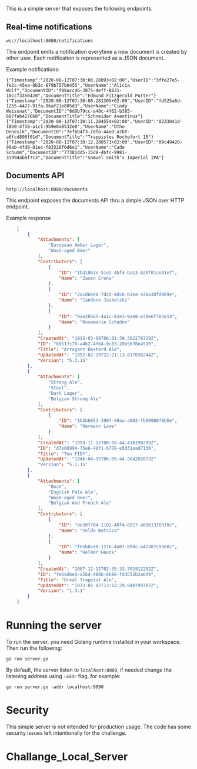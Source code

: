 
This is a simple server that exposes the following endpoints:

## Real-time notifications

    ws://localhost:8080/notifications     

This endpoint emits a notification everytime a new document is created by other user.
Each notification is represented as a JSON document.

Example notifications:

    {"Timestamp":"2020-08-12T07:30:08.28093+02:00","UserID":"3ffe27e5-fe2c-45ea-8b3c-879b757b0455","UserName":"Alicia Wolf","DocumentID":"f09acc46-3875-4eff-8831-10ccf3356420","DocumentTitle":"Edmund Fitzgerald Porter"}
    {"Timestamp":"2020-08-12T07:30:08.281305+02:00","UserID":"fd525a6d-1255-4427-91fa-86af21e805d3","UserName":"Cindy Weissnat","DocumentID":"8d9b79cc-a48c-4f62-b385-607feb4276b8","DocumentTitle":"Schneider Aventinus"}
    {"Timestamp":"2020-08-12T07:30:11.284554+02:00","UserID":"8233841d-18b0-4f18-a1c1-9b9e8a8532e8","UserName":"Otho Denesik","DocumentID":"7efbb4f3-2dfa-44ed-a7bf-a6fcd890f01d","DocumentTitle":"Trappistes Rochefort 10"}
    {"Timestamp":"2020-08-12T07:30:12.288571+02:00","UserID":"09c49420-99ab-4fd8-81ec-f83328f0d6e1","UserName":"Cade Schumm","DocumentID":"77381dd5-15d8-4bfc-9981-31994ab8f7c3","DocumentTitle":"Samuel Smith’s Imperial IPA"}
 

## Documents API 

    http://localhost:8080/documents     

This endpoint exposes the documents API thru a simple JSON over HTTP endpoint.

Example response
    
```json    
    [
        {
            "Attachments": [
                "European Amber Lager",
                "Wood-aged Beer"
            ],
            "Contributors": [
                {
                    "ID": "1b41861e-51e2-4bf4-ba13-b20f01ce81ef",
                    "Name": "Jasen Crona"
                },
                {
                    "ID": "2a1d6ed0-7d2d-4dc6-b3ea-436a38fd409e",
                    "Name": "Candace Jaskolski"
                },
                {
                    "ID": "9ae28565-4a1c-42e3-9ae8-e39e6f783e14",
                    "Name": "Rosemarie Schaden"
                }
            ],
            "CreatedAt": "1912-03-08T06:01:39.382278739Z",
            "ID": "69517c79-a4b2-4f64-9c83-20e5678e4519",
            "Title": "Arrogant Bastard Ale",
            "UpdatedAt": "1952-02-29T22:21:13.817038244Z",
            "Version": "5.3.15"
        },
        {
            "Attachments": [
                "Strong Ale",
                "Stout",
                "Dark Lager",
                "Belgian Strong Ale"
            ],
            "Contributors": [
                {
                    "ID": "1bbb6853-390f-49aa-a002-fb60908f8b0e",
                    "Name": "Hermann Lowe"
                }
            ],
            "CreatedAt": "1993-11-12T00:55:44.438198299Z",
            "ID": "d7e00994-75e6-48f1-b778-e5d31ead7136",
            "Title": "Ten FIDY",
            "UpdatedAt": "1946-04-15T06:09:44.564202073Z"
            "Version": "5.1.15"
        },
        {
            "Attachments": [
                "Bock",
                "English Pale Ale",
                "Wood-aged Beer",
                "Belgian And French Ale"
            ],
            "Contributors": [
                {
                    "ID": "de30f704-1102-40f4-8517-a0361378370c",
                    "Name": "Velda Watsica"
                },
                {
                    "ID": "f65b8ce0-1276-4a07-899c-a41387c9360c",
                    "Name": "Helmer Hauck"
                }
            ],
            "CreatedAt": "2007-12-11T02:35:33.701912202Z",
            "ID": "fe6ad6ed-a5bd-480b-8688-fd3652b2a6d9",
            "Title": "Orval Trappist Ale",
            "UpdatedAt": "1972-01-02T13:12:29.948799707Z",
            "Version": "1.3.1"
        }
    ]
```

# Running the server

To run the server, you need Golang runtime installed in your workspace. Then run the following:

    go run server.go

By default, the server listen to `localhost:8080`, if needed change the listening address using `-addr` flag, for example:

    go run server.go -addr localhost:9090 

# Security

This simple server is not intended for production usage. The code has some security issues left intentionally for the challenge.  
# Challange_Local_Server
